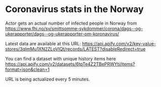 # Coronavirus stats in the Norway
Actor gets an actual number of infected people in Norway from https://www.fhi.no/sv/smittsomme-sykdommer/corona/dags--og-ukerapporter/dags--og-ukerapporter-om-koronavirus/

Latest data are available at this URL: https://api.apify.com/v2/key-value-stores/3qlmMu1XN2ZLoVIQt/records/LATEST?disableRedirect=true

You can find a dataset with unique history items here https://api.apify.com/v2/datasets/6tpTe4Z2TBePRWYti/items?format=json&clean=1

URL is being actualized every 5 minutes.
